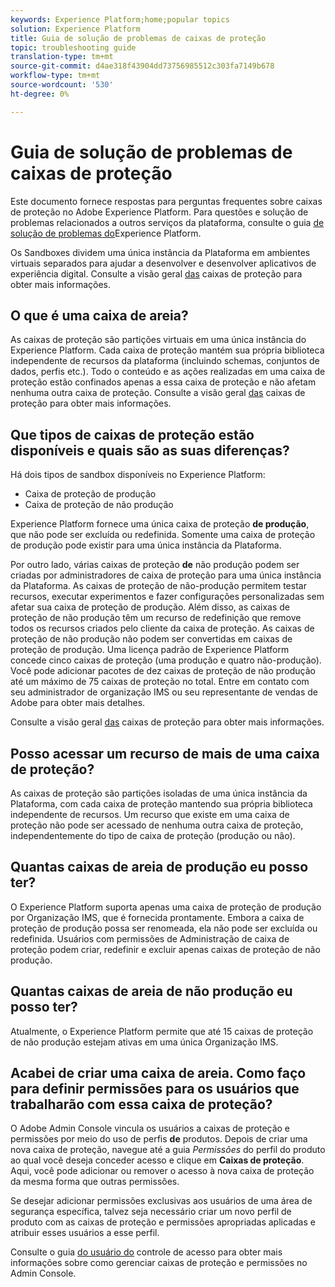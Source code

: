```yaml
---
keywords: Experience Platform;home;popular topics
solution: Experience Platform
title: Guia de solução de problemas de caixas de proteção
topic: troubleshooting guide
translation-type: tm+mt
source-git-commit: d4ae318f43904dd73756985512c303fa7149b678
workflow-type: tm+mt
source-wordcount: '530'
ht-degree: 0%

---
```



# Guia de solução de problemas de caixas de proteção

Este documento fornece respostas para perguntas frequentes sobre caixas de proteção no Adobe Experience Platform. Para questões e solução de problemas relacionados a outros serviços da plataforma, consulte o guia [de solução de problemas do](../landing/troubleshooting.md)Experience Platform.

Os Sandboxes dividem uma única instância da Plataforma em ambientes virtuais separados para ajudar a desenvolver e desenvolver aplicativos de experiência digital. Consulte a visão geral [das](home.md) caixas de proteção para obter mais informações.

## O que é uma caixa de areia?

As caixas de proteção são partições virtuais em uma única instância do Experience Platform. Cada caixa de proteção mantém sua própria biblioteca independente de recursos da plataforma (incluindo schemas, conjuntos de dados, perfis etc.). Todo o conteúdo e as ações realizadas em uma caixa de proteção estão confinados apenas a essa caixa de proteção e não afetam nenhuma outra caixa de proteção. Consulte a visão geral [das](home.md) caixas de proteção para obter mais informações.

## Que tipos de caixas de proteção estão disponíveis e quais são as suas diferenças?

Há dois tipos de sandbox disponíveis no Experience Platform:

* Caixa de proteção de produção
* Caixa de proteção de não produção

Experience Platform fornece uma única caixa de proteção **de produção**, que não pode ser excluída ou redefinida. Somente uma caixa de proteção de produção pode existir para uma única instância da Plataforma.

Por outro lado, várias caixas de proteção **de** não produção podem ser criadas por administradores de caixa de proteção para uma única instância da Plataforma. As caixas de proteção de não-produção permitem testar recursos, executar experimentos e fazer configurações personalizadas sem afetar sua caixa de proteção de produção. Além disso, as caixas de proteção de não produção têm um recurso de redefinição que remove todos os recursos criados pelo cliente da caixa de proteção. As caixas de proteção de não produção não podem ser convertidas em caixas de proteção de produção. Uma licença padrão de Experience Platform concede cinco caixas de proteção (uma produção e quatro não-produção). Você pode adicionar pacotes de dez caixas de proteção de não produção até um máximo de 75 caixas de proteção no total. Entre em contato com seu administrador de organização IMS ou seu representante de vendas de Adobe para obter mais detalhes.

Consulte a visão geral [das](./home.md) caixas de proteção para obter mais informações.

## Posso acessar um recurso de mais de uma caixa de proteção?

As caixas de proteção são partições isoladas de uma única instância da Plataforma, com cada caixa de proteção mantendo sua própria biblioteca independente de recursos. Um recurso que existe em uma caixa de proteção não pode ser acessado de nenhuma outra caixa de proteção, independentemente do tipo de caixa de proteção (produção ou não).

## Quantas caixas de areia de produção eu posso ter?

O Experience Platform suporta apenas uma caixa de proteção de produção por Organização IMS, que é fornecida prontamente. Embora a caixa de proteção de produção possa ser renomeada, ela não pode ser excluída ou redefinida. Usuários com permissões de Administração de caixa de proteção podem criar, redefinir e excluir apenas caixas de proteção de não produção.

## Quantas caixas de areia de não produção eu posso ter?

Atualmente, o Experience Platform permite que até 15 caixas de proteção de não produção estejam ativas em uma única Organização IMS.

## Acabei de criar uma caixa de areia. Como faço para definir permissões para os usuários que trabalharão com essa caixa de proteção?

O Adobe Admin Console vincula os usuários a caixas de proteção e permissões por meio do uso de perfis **de** produtos. Depois de criar uma nova caixa de proteção, navegue até a guia _Permissões_ do perfil do produto ao qual você deseja conceder acesso e clique em **Caixas de proteção**. Aqui, você pode adicionar ou remover o acesso à nova caixa de proteção da mesma forma que outras permissões.

Se desejar adicionar permissões exclusivas aos usuários de uma área de segurança específica, talvez seja necessário criar um novo perfil de produto com as caixas de proteção e permissões apropriadas aplicadas e atribuir esses usuários a esse perfil.

Consulte o guia [do usuário do](../access-control/ui/overview.md) controle de acesso para obter mais informações sobre como gerenciar caixas de proteção e permissões no Admin Console.